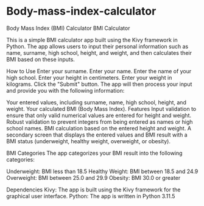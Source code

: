 # Body-mass-index-calculator

Body Mass Index (BMI) Calculator
BMI Calculator

This is a simple BMI calculator app built using the Kivy framework in Python. The app allows users to input their personal information such as name, surname, high school, height, and weight, and then calculates their BMI based on these inputs.

How to Use
Enter your surname.
Enter your name.
Enter the name of your high school.
Enter your height in centimeters.
Enter your weight in kilograms.
Click the "Submit" button.
The app will then process your input and provide you with the following information:

Your entered values, including surname, name, high school, height, and weight.
Your calculated BMI (Body Mass Index).
Features
Input validation to ensure that only valid numerical values are entered for height and weight.
Robust validation to prevent integers from being entered as names or high school names.
BMI calculation based on the entered height and weight.
A secondary screen that displays the entered values and BMI result with a BMI status (underweight, healthy weight, overweight, or obesity).



BMI Categories
The app categorizes your BMI result into the following categories:

Underweight: BMI less than 18.5
Healthy Weight: BMI between 18.5 and 24.9
Overweight: BMI between 25.0 and 29.9
Obesity: BMI 30.0 or greater

Dependencies
Kivy: The app is built using the Kivy framework for the graphical user interface.
Python: The app is written in Python 3.11.5



